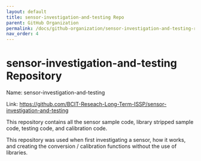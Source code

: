 ```yaml
---
layout: default
title: sensor-investigation-and-testing Repo
parent: GitHub Organization
permalink: /docs/github-organization/sensor-investigation-and-testing-repo/
nav_order: 4
---
```


# sensor-investigation-and-testing Repository

Name: sensor-investigation-and-testing

Link: <a href="https://github.com/BCIT-Reseach-Long-Term-ISSP/sensor-investigation-and-testing">https://github.com/BCIT-Reseach-Long-Term-ISSP/sensor-investigation-and-testing</a>

This repository contains all the sensor sample code, library stripped sample code, testing code, and calibration code.

This repository was used when first investigating a sensor, how it works, and creating the conversion / calibration functions without the use of libraries.
